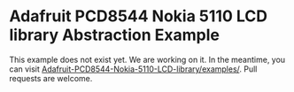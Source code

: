 # Adafruit PCD8544 Nokia 5110 LCD library Abstraction Example

This example does not exist yet. We are working on it. In the meantime, you can visit [Adafruit-PCD8544-Nokia-5110-LCD-library/examples/](https://github.com/adafruit/Adafruit-PCD8544-Nokia-5110-LCD-library/tree/master/examples). Pull requests are welcome.